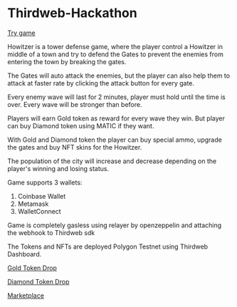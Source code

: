 # Thirdweb-Hackathon

[Try game](https://gateway.ipfscdn.io/ipfs/QmdSTr4jKbxiiResNcVQqptuuVAfzWLyvJMui4mtE8i659)

Howitzer is a tower defense game, where the player control a Howitzer in middle of a town and try to defend the Gates to prevent the enemies from entering the town by breaking the gates.

The Gates will auto attack the enemies, but the player can also help them to attack at faster rate by clicking the attack button for every gate.

Every enemy wave will last for 2 minutes, player must hold until the time is over. Every wave will be stronger than before.

Players will earn Gold token as reward for every wave they win. But player can buy Diamond token using MATIC if they want.

With Gold and Diamond token the player can buy special ammo, upgrade the gates and buy NFT skins for the Howitzer.

The population of the city will increase and decrease depending on the player's winning and losing status.

Game supports 3 wallets:
  1. Coinbase Wallet
  2. Metamask
  3. WalletConnect

Game is completely gasless using relayer by openzeppelin and attaching the webhook to Thirdweb sdk

The Tokens and NFTs are deployed Polygon Testnet using Thirdweb Dashboard.

[Gold Token Drop](https://thirdweb.com/mumbai/0xDcf4E5f969c69F54Ef761c7A4AD21315F1281AA6/tokens)

[Diamond Token Drop](https://thirdweb.com/mumbai/0x27f342e6914733f3D0874156BbDC1016E6C3b2f6/tokens)

[Marketplace](https://thirdweb.com/mumbai/0x0b096A838178D22B784599cE6eC23281a71a8430/listings)
